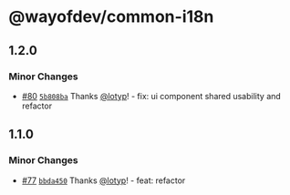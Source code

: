 # @wayofdev/common-i18n

## 1.2.0

### Minor Changes

- [#80](https://github.com/wayofdev/next-starter-tpl/pull/80) [`5b808ba`](https://github.com/wayofdev/next-starter-tpl/commit/5b808bac17c3e88693d6d6bf61af4e63666c7f34) Thanks [@lotyp](https://github.com/lotyp)! - fix: ui component shared usability and refactor

## 1.1.0

### Minor Changes

- [#77](https://github.com/wayofdev/next-starter-tpl/pull/77) [`bbda450`](https://github.com/wayofdev/next-starter-tpl/commit/bbda4505bc84319b9d0dd275845bcec0d9326d72) Thanks [@lotyp](https://github.com/lotyp)! - feat: refactor
